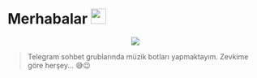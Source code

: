 # Merhabalar <img src="https://media.giphy.com/media/hvRJCLFzcasrR4ia7z/giphy.gif" width="30px"></h1>

<p align="center"> <img src="https://i.ibb.co/xf0ht6z/shutterstock-753972046-350x233.jpg">
<p align="center">
 
> Telegram sohbet grublarında müzik botları yapmaktayım. Zevkime göre herşey... 😅😉
